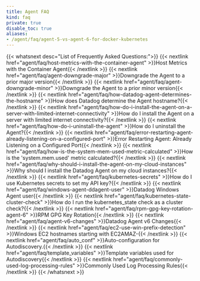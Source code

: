 ```yaml
---
title: Agent FAQ
kind: faq
private: true
disable_toc: true
aliases:
- /agent/faq/agent-5-vs-agent-6-for-docker-kubernetes
---
```


{{< whatsnext desc="List of Frequently Asked Questions:">}}
    {{< nextlink href="agent/faq/host-metrics-with-the-container-agent" >}}Host Metrics with the Container Agent{{< /nextlink >}}
    {{< nextlink href="agent/faq/agent-downgrade-major" >}}Downgrade the Agent to a prior major version{{< /nextlink >}}
    {{< nextlink href="agent/faq/agent-downgrade-minor" >}}Downgrade the Agent to a prior minor version{{< /nextlink >}}
    {{< nextlink href="agent/faq/how-datadog-agent-determines-the-hostname" >}}How does Datadog determine the Agent hostname?{{< /nextlink >}}
    {{< nextlink href="agent/faq/how-do-i-install-the-agent-on-a-server-with-limited-internet-connectivity" >}}How do I install the Agent on a server with limited internet connectivity?{{< /nextlink >}}
    {{< nextlink href="agent/faq/how-do-i-uninstall-the-agent" >}}How do I uninstall the Agent?{{< /nextlink >}}
    {{< nextlink href="agent/faq/error-restarting-agent-already-listening-on-a-configured-port" >}}Error Restarting Agent: Already Listening on a Configured Port{{< /nextlink >}}
    {{< nextlink href="agent/faq/how-is-the-system-mem-used-metric-calculated" >}}How is the 'system.mem.used' metric calculated?{{< /nextlink >}}
    {{< nextlink href="agent/faq/why-should-i-install-the-agent-on-my-cloud-instances" >}}Why should I install the Datadog Agent on my cloud instances?{{< /nextlink >}}
    {{< nextlink href="agent/faq/kubernetes-secrets" >}}How do I use Kubernetes secrets to set my API key?{{< /nextlink >}}
    {{< nextlink href="agent/faq/windows-agent-ddagent-user" >}}Datadog Windows Agent user{{< /nextlink >}}
    {{< nextlink href="agent/faq/kubernetes-state-cluster-check" >}}How do I run the kubernetes_state check as a cluster check?{{< /nextlink >}}
    {{< nextlink href="agent/faq/rpm-gpg-key-rotation-agent-6" >}}RPM GPG Key Rotation{{< /nextlink >}}
    {{< nextlink href="agent/faq/agent-v6-changes" >}}Datadog Agent v6 Changes{{< /nextlink >}}
    {{< nextlink href="agent/faq/ec2-use-win-prefix-detection" >}}Windows EC2 hostnames starting with EC2AMAZ-{{< /nextlink >}}
    {{< nextlink href="agent/faq/auto_conf" >}}Auto-configuration for Autodiscovery.{{< /nextlink >}}
    {{< nextlink href="agent/faq/template_variables" >}}Template variables used for Autodiscovery{{< /nextlink >}}
    {{< nextlink href="agent/faq/commonly-used-log-processing-rules" >}}Commonly Used Log Processing Rules{{< /nextlink >}}
{{< /whatsnext >}}
